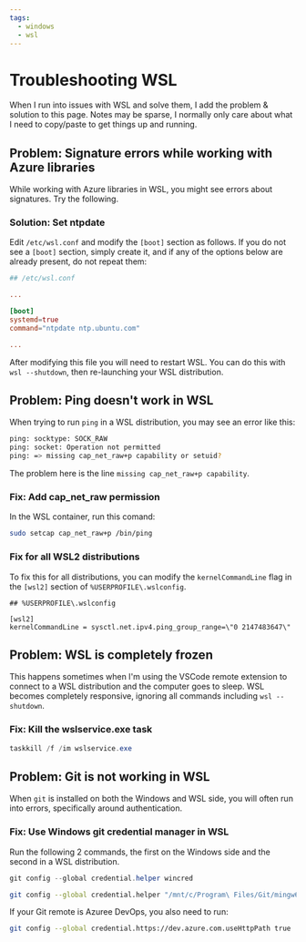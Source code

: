 ```yaml
---
tags:
  - windows
  - wsl
---
```


# Troubleshooting WSL

When I run into issues with WSL and solve them, I add the problem & solution to this page. Notes may be sparse, I normally only care about what I need to copy/paste to get things up and running.

## Problem: Signature errors while working with Azure libraries

While working with Azure libraries in WSL, you might see errors about signatures. Try the following.

### Solution: Set ntpdate

Edit `/etc/wsl.conf` and modify the `[boot]` section as follows. If you do not see a `[boot]` section, simply create it, and if any of the options below are already present, do not repeat them:

```conf title="Modify /etc/wsl.conf to fix Azure tool signature errors" linenums="1"
## /etc/wsl.conf

...

[boot]
systemd=true
command="ntpdate ntp.ubuntu.com"

...
```

After modifying this file you will need to restart WSL. You can do this with `wsl --shutdown`, then re-launching your WSL distribution.

## Problem: Ping doesn't work in WSL

When trying to run `ping` in a WSL distribution, you may see an error like this:

```bash title="Ping error in WSL container" linenums="1"
ping: socktype: SOCK_RAW
ping: socket: Operation not permitted
ping: => missing cap_net_raw+p capability or setuid?
```

The problem here is the line `missing cap_net_raw+p capability`.

### Fix: Add cap_net_raw permission

In the WSL container, run this comand:

```bash title="Add cap_net_raw capability to WSL distribution"
sudo setcap cap_net_raw+p /bin/ping
```

### Fix for all WSL2 distributions

To fix this for all distributions, you can modify the `kernelCommandLine` flag in the `[wsl2]` section of `%USERPROFILE\.wslconfig`.

```config title="Fix ping for all WSL2 distributions" linenums="1"
## %USERPROFILE\.wslconfig

[wsl2]
kernelCommandLine = sysctl.net.ipv4.ping_group_range=\"0 2147483647\"
```

## Problem: WSL is completely frozen

This happens sometimes when I'm using the VSCode remote extension to connect to a WSL distribution and the computer goes to sleep. WSL becomes completely responsive, ignoring all commands including `wsl --shutdown`.

### Fix: Kill the wslservice.exe task

```powershell title="Kill wslservice.exe"
taskkill /f /im wslservice.exe
```

## Problem: Git is not working in WSL

When `git` is installed on both the Windows and WSL side, you will often run into errors, specifically around authentication.

### Fix: Use Windows git credential manager in WSL

Run the following 2 commands, the first on the Windows side and the second in a WSL distribution.

```powershell title="Run on Windows host"
git config --global credential.helper wincred
```

```bash title="Run in WSL distribution"
git config --global credential.helper "/mnt/c/Program\ Files/Git/mingw64/bin/git-credential-manager.exe
```

If your Git remote is Azuree DevOps, you also need to run:

```bash title="Enable support for Azure DevOps repositories"
git config --global credential.https://dev.azure.com.useHttpPath true
```
